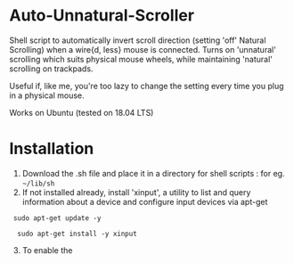 # Auto-Unnatural-Scroller

Shell script to automatically invert scroll direction (setting 'off' Natural Scrolling) when a wire{d, less} mouse is connected. 
Turns on 'unnatural' scrolling which suits physical mouse wheels, while maintaining 'natural' scrolling on trackpads.

Useful if, like me, you're too lazy to change the setting every time you plug in a physical mouse.


Works on Ubuntu (tested on 18.04 LTS)

# Installation

1. Download the .sh file and place it in a directory for shell scripts : for eg. ```~/lib/sh```
2. If not installed already, install 'xinput', a utility to list and query information about a device and configure input devices via apt-get

```  sudo apt-get update -y  ```

```  sudo apt-get install -y xinput```

3. To enable the 

